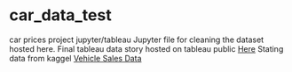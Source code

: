 # car_data_test
car prices project jupyter/tableau
Jupyter file for cleaning the dataset hosted here.
Final tableau data story hosted on tableau public 
[Here](https://public.tableau.com/app/profile/devin.sweet3847/viz/Cardatabook/cardata)
Stating data from kaggel [Vehicle Sales Data](https://www.kaggle.com/datasets/syedanwarafridi/vehicle-sales-data)
